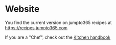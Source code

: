 # Website
You find the current version on jumpto365 recipes at https://recipes.jumpto365.com

If you are a "Chef", check out the  [Kitchen handbook](https://recipes.jumpto365.com/docs/kitchen)

